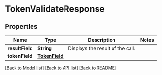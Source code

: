 # TokenValidateResponse

## Properties
Name | Type | Description | Notes
------------ | ------------- | ------------- | -------------
**resultField** | **String** | Displays the result of the call. | 
**tokenField** | [**TokenField**](TokenField.md) |  | 

[[Back to Model list]](../README.md#documentation-for-models) [[Back to API list]](../README.md#documentation-for-api-endpoints) [[Back to README]](../README.md)


